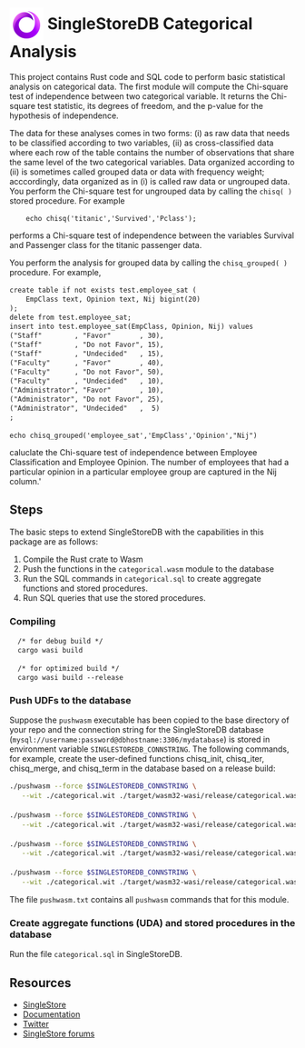 # <img src="https://github.com/singlestore-labs/singlestore-python/blob/main/resources/singlestore-logo.png" height="60" valign="middle"/> SingleStoreDB Categorical Analysis

This project contains Rust code and SQL code to perform basic statistical analysis on categorical data. The first module will compute the Chi-square test of independence between two categorical variable. It returns the Chi-square test statistic, its degrees of freedom, and the p-value for the hypothesis of independence.

The data for these analyses comes in two forms: (i) as raw data that needs to be classified according to two variables, (ii) as cross-classified data where each row of the table contains the number of observations that share the same level of the two categorical variables. Data organized according to (ii) is sometimes called grouped data or data with frequency weight; acccordingly, data organized as in (i) is called raw data or ungrouped data. You perform the Chi-square test for ungrouped data by calling the `chisq( )` stored procedure. For example

```
    echo chisq('titanic','Survived','Pclass');  
```
performs a Chi-square test of independence between the variables Survival and Passenger class for the titanic passenger data.

You perform the analysis for grouped data by calling the `chisq_grouped( )` procedure. For example, 

```
create table if not exists test.employee_sat (
    EmpClass text, Opinion text, Nij bigint(20)
);
delete from test.employee_sat;
insert into test.employee_sat(EmpClass, Opinion, Nij) values 
("Staff"        , "Favor"       , 30),
("Staff"        , "Do not Favor", 15),
("Staff"        , "Undecided"   , 15),
("Faculty"      , "Favor"       , 40),
("Faculty"      , "Do not Favor", 50),
("Faculty"      , "Undecided"   , 10),
("Administrator", "Favor"       , 10),
("Administrator", "Do not Favor", 25),
("Administrator", "Undecided"   ,  5)
;

echo chisq_grouped('employee_sat','EmpClass','Opinion',"Nij")

```
caluclate the Chi-square test of independence between Employee Classification and Employee Opinion. The number of employees that had a particular opinion in a particular employee group are captured in the Nij column.'

## Steps

The basic steps to extend SingleStoreDB with the capabilities in this package are as follows:

1. Compile the Rust crate to Wasm
2. Push the functions in the `categorical.wasm` module to the database
3. Run the SQL commands in `categorical.sql` to create aggregate functions and stored procedures.
4. Run SQL queries that use the stored procedures.

### Compiling

```
  /* for debug build */
  cargo wasi build

  /* for optimized build */
  cargo wasi build --release
```
### Push UDFs to the database
Suppose the `pushwasm` executable has been copied to the base directory of your repo and the connection string for the SingleStoreDB database (`mysql://username:password@dbhostname:3306/mydatabase`) is stored in environment variable `SINGLESTOREDB_CONNSTRING`. The following commands, for example, create the user-defined functions chisq_init, chisq_iter, chisq_merge, and chisq_term in the database based on a release build:

```bash
./pushwasm --force $SINGLESTOREDB_CONNSTRING \
   --wit ./categorical.wit ./target/wasm32-wasi/release/categorical.wasm chisq_init

./pushwasm --force $SINGLESTOREDB_CONNSTRING \
   --wit ./categorical.wit ./target/wasm32-wasi/release/categorical.wasm chisq_iter

./pushwasm --force $SINGLESTOREDB_CONNSTRING \
   --wit ./categorical.wit ./target/wasm32-wasi/release/categorical.wasm chisq_merge

./pushwasm --force $SINGLESTOREDB_CONNSTRING \
   --wit ./categorical.wit ./target/wasm32-wasi/release/categorical.wasm chisq_term
```
The file `pushwasm.txt` contains all `pushwasm` commands that for this module.

### Create aggregate functions (UDA) and stored procedures in the database

Run the file `categorical.sql` in SingleStoreDB. 

## Resources

* [SingleStore](https://singlestore.com)
* [Documentation](https://docs.singlestore.com)
* [Twitter](https://twitter.com/SingleStoreDevs)
* [SingleStore forums](https://www.singlestore.com/forum)
